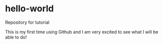 # hello-world
Repository for tutorial

This is my first time using Github and I am very excited to see what I will be able to do!
